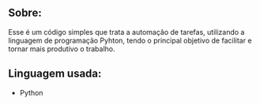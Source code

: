 ## **Sobre:**

Esse é um código simples que trata a automação de tarefas, utilizando a linguagem de programação Pyhton, tendo o principal objetivo de facilitar e tornar mais produtivo o trabalho.

## **Linguagem usada:**

- Python
